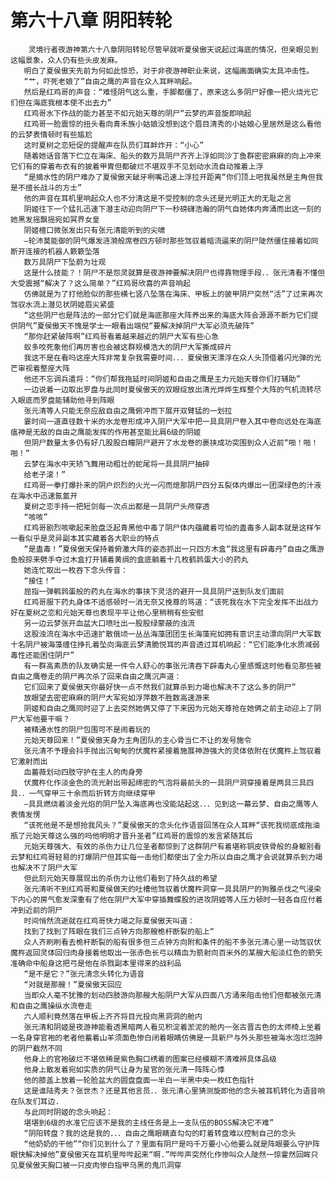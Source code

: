 # 第六十八章 阴阳转轮
        灵境行者夜游神第六十八章阴阳转轮尽管早就听夏侯傲天说起过海底的情况，但亲眼见到这幅景象，众人仍有些头皮发麻。
       明白了夏侯傲天先前为何如此惊恐，对于非夜游神职业来说，这幅画面确实太具冲击性。
       “艹，吓死老娘了”自由之鹰的声音在众人耳畔响起。
       然后是红鸡哥的声音：“难怪阴气这么重，手脚都僵了，原来这么多阴尸好像一把火烧光它们但在海底我根本使不出去力”
       红鸡哥水下作战的能力甚至不如元始天尊的阴尸“云梦的声音旋即响起
       红鸡哥一脸震惊的扭头看向青禾族小姑娘没想到这个眉目清秀的小姑娘心里居然是这么看他的云梦表情顿时有些尴尬
       这时夏树之恋短促的提醒声在队员们耳衅炸开：“小心”
       随着她话音落下伫立在海床、船头的数万具阴尸齐齐上浮如同沙丁鱼群密密麻麻的向上冲来它们有的穿着布衣有的披着甲胄但都破烂不堪双手不见划动水流自动推着上浮
       “是摘水性的阴尸难办了夏侯傲天龇牙咧嘴迅速上浮拉开距离“你们顶上吧我虽然是主角但我是不擅长战斗的方士”
       他的声音在耳机里响起众人也不分清这是不受控制的念头还是光明正大的无耻之言
       阴姬往下一个猛扎迅速下潜主动迎向阴尸下一秒磅礴浩瀚的阴气自她体内奔涌而出这一刻的她黑发摇飘摇宛如冥界女皇
       阴姬檀口微张发出只有张元清能听到的尖啸
       —轮沛莫能御的阴气爆发涟漪般席卷四方顿时那些驾驭着暗流逼来的阴尸陡然僵住接着如同断开连接的机器人簌簌坠落
       数万具阴尸下坠蔚为壮观
       这是什么技能？！阴尸不是怨灵就算是夜游神要解决阴尸也得靠物理手段．．张元清看不懂但大受震撼“解决了？这么简单？”红鸡哥欣喜的声音响起
       仿佛就是为了打他脸似的那些横七竖八坠落在海床、甲板上的披甲阴尸突然“活”了过来再次驾驭水流上潜见状阴姬眉尖紧盛
       “这些阴尸也是阵法的一部分它们就是海底那座大阵养出来的海底大阵会源源不断为它们提供阴气”夏侯傲天不愧是学士一眼看出端倪“要解决掉阴尸大军必须先破阵”
       “那你赶紧破阵啊”红鸡哥看着越来越近的阴尸大军有些心急
       蚁多咬死象他们再厉害也会被这群规模浩大的阴尸大军撕成碎片
       我这不是在看吗这座大阵非常复杂我需要时间．．．夏侯傲天漂浮在众人头顶借着闪光弹的光芒审视着整座大阵
       他还不忘调兵遣将：“你们帮我拖延时间阴姬和自由之鹰是主力元始天尊你们打辅助”
       一边说着一边取出罗盘与此同时夏侯傲天的双眼绽放出清光烨烨生辉整个大阵的气机流转尽入眼底而罗盘能辅助他寻到阵眼
       张元清等人只能无奈应敌自由之鹰俯冲而下展开双臂猛的一划拉
       霎时间一道直径数十米的水龙卷形成冲入阴尸大军中把一具具阴尸卷入其中卷向远处在海底瘟神是无敌的自由之鹰能发挥的作用甚至能比肩6级的阴姬
       但阴尸数量太多仍有好几股股白瞳阴尸避开了水龙卷的裹挟成功突围到众人近前“啪！啪！啪！”
       云梦在海水中天矫飞舞用动粗壮的蛇尾将一具具阴尸抽碎
       给老子滚！”
       红鸡哥一拳打爆扑来的阴户炽烈的火光一闪而熄那阴尸四分五裂体内爆出一团深绿色的汁液在海水中迅速氤氲开
       夏树之恋手持一把短剑每一次点出都是一具阴尸头颅穿透
       “咳咳”
       红鸡哥剧烈咳嗽起来脸盘泛起青黑他中毒了阴尸体内蕴藏着可怕的蛊毒多人副本就是这样乍一看似乎是灵异副本其实藏着各大职业的特点
       “是蛊毒！”夏侯傲天保持着俯激大阵的姿态抓出一只四方木盒“我这里有辟毒丹”自由之鹰游鱼般掠来劈手夺过木盒打开铺着黄绸的盒底躺着十几枚鹤鹑蛋大小的药丸
       她连忙取出一枚吞下念头传音：
       “接住！”
       屈指一弹鹌鹑蛋般的药丸在海水的事挟下灵活的避开一具具阴尸送到队友们面前
       红鸡哥服下药丸身体不适感顿时一消无奈又挽尊的骂道：“该死我在水下完全发挥不出战力好在夏树之恋和元始天尊也表现平平让他心里稍稍有些安慰
       另一边云梦张开血盆大口喷吐出一股股绿蒙蔽的浊流
       这股浊流在海水中迅速扩散俄顷一丛丛海藻团团生长海藻宛如拥有意识主动漂向阴尸大军数十名阴尸被海藻缠住挣扎着坠向海底云梦清脆悦耳的声音透过耳机响起：“它们能净化水质减弱毒性还能困住阴尸”
       有一群高素质的队友确实是一件令人舒心的事张元清吞下辟毒丸心里感慨这时他看见那些被自由之鹰卷走的阴尸再次杀了回来自由之鹰沉声道：
       它们回来了夏侯傲天你最好快一点不然我们就算杀到力竭也解决不了这么多的阴尸”
       放眼望去密密麻麻的阴尸大军宛如浮萍数不胜数高速游来
       阴姬和自由之鹰同时迎了上去突然她俩又停了下来因为元始天尊抢在她俩之前主动迎上了阴尸大军他要干嘛？
       被精通水性的阴尸包围可不是闹着玩的
       元始天尊回来！”夏侯傲天身为主角团队的主心骨当仁不让的发号施令
       张元清不予理会抖手抛出沉甸甸的伏魔杵紧接着施展神游强大的灵体依附在伏魔杵上驾驭着它激射而出
       血蓄薇划动四肢守护在主人的肉身旁
       伏魔杵化作淡金色的流光射出带起绵密的气泡将最前头的一具阴尸洞穿接着是两具三具四具．．一气穿甲三十余而后折转方向继续穿甲
       —具具燃烧着淡金光焰的阴尸坠入海底再也没能站起这．．．见到这一幕云梦、自由之鹰等人表情发愣
       “该死他是不是想抢我风头？”夏侯傲天的念头化作语音回荡在众人耳畔“该死我彻底成拖油瓶了元始天尊这么强的吗他明明才晋升圣者”红鸡哥的震惊的发言紧随其后
       元始天尊强大、有效的杀伤力让几位圣者都惊到了这群阴尸有着堪称铜皮铁骨般的身躯别看云梦和红鸡哥轻易的打爆阴尸但其实每一击他们都使出了全力所以自由之鹰才会说就算杀到力竭也解决不了阴尸大军
       但此刻元始天尊展现出的杀伤力让他们看到了持久战的希望
       张元清听不到红鸡哥和夏侯做天的吐槽他驾驭着伏魔杵洞穿一具具阴尸的狗雅杀伐之气浸染下内心的房气愈发深重有了他在阴尸大军中穿插舞蝶股的进攻阴姬等人压力顿时一轻各自应付着冲到近前的阴尸
       时间悄然流逝就在红鸡哥快力竭之际夏侯傲天叫道：
       找到了找到了阵眼在我们三点钟方向那艘桅杆断裂的船上“
       众人齐刷刷看去桅杆断裂的船有很多但三点钟方向附和条件的船不多张元清心里一动驾驭伏魔杵返回灵体回归肉身接着他取出一张赤色长弓以精血为箭射向百米外的某艘大船淡红色的箭矢准确命中船身这把弓是他在杀戮副本里得来的战利品
       “是不是它？”张元清念头转化为语音
       “对就是那艘！”夏侯傲天回应
       当即众人毫不犹豫的划动四肢游向那艘大船阴尸大军从四面八方涌来阻击他们但都被张元清和自由之鹰操纵水流卷走
       六人顺利竟然落在甲板上齐齐将目光投向黑洞洞的舱内
       张元清和阴姬是夜游神能看透黑暗两人看见积淀着淤泥的舱内一张古晋古色的太师椅上坐着一名身穿官袍的老者他蓄着山羊须面色惨白闭着眼睛仿佛是一具新尸与外头那些被海水泡烂泡肿的阴尸截然不同
       他身上的官袍破烂不堪依稀是紫色胸口绣着的图案已经模糊不清难辨具体品级
       他身上散发着宛如实质的阴气让身为星官的张元清一阵阵心悸
       他的膝盖上放着一轮脸盆大的圆盘盘面一半白一半黑中央一枚红色指针
       这是谁陆秀夫？张世杰？还是其他言员．．张元清心里猜测旋即他的念头被耳机转化为语音响在队友们耳边.
       与此同时阴姬的念头响起：
       堪堪到6级的水准它应该不是我的主线任务是上一支队伍的BOSS解决它不难”
       “阴阳转盘？我的这是我的．．．自由之鹰眼睛直勾勾的盯着转盘难以控制自己的念头
       “他奶奶的干他”“你们见到什么了？里面有阴尸是吗千万要小心他要么就是阵眼要么守护阵眼快解决掉他”夏侯傲天在耳机里哔哔起来“啊.”哔哔声突然化作惨叫众人陡然一惊霍然回眸只见夏侯傲天胸口被一只皮肉惨白指甲乌黑的鬼爪洞穿